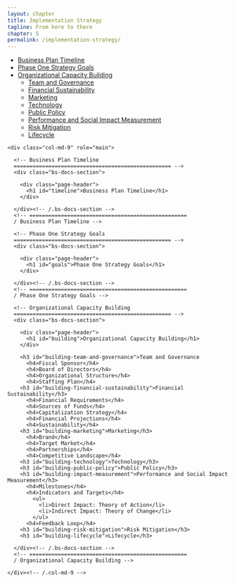 ```yaml
--- 
layout: chapter
title: Implementation Strategy
tagline: From here to there
chapter: 5
permalink: /implementation-strategy/
---
```




<div class="container bs-docs-container">
  <div class="row">
    <div class="col-md-3">
      <div class="bs-sidebar hidden-print" role="complementary">
        <ul class="nav bs-sidenav">
          <li><a href="#timeline">Business Plan Timeline</a></li>
          <li><a href="#goals">Phase One Strategy Goals</a></li>
          <li>
            <a href="#building">Organizational Capacity Building</a>
            <ul class="nav">
              <li><a href="#building-team-and-governance">Team and Governance</a></li>
              <li><a href="#building-financial-sustainability">Financial Sustainability</a></li>
              <li><a href="#building-marketing">Marketing</a></li>
              <li><a href="#building-technology">Technology</a></li>
              <li><a href="#building-public-policy">Public Policy</a></li>
              <li><a href="#building-impact-measurement">Performance and Social Impact Measurement</a></li>
              <li><a href="#building-risk-mitigation">Risk Mitigation</a></li>
              <li><a href="#building-lifecycle">Lifecycle</a></li>
            </ul>
          </li>
        </ul>
      </div>
    </div>

    <div class="col-md-9" role="main">

      <!-- Business Plan Timeline
      ================================================== -->
      <div class="bs-docs-section">

        <div class="page-header">
          <h1 id="timeline">Business Plan Timeline</h1>
        </div>

      </div><!-- /.bs-docs-section -->
      <!-- ==================================================
      / Business Plan Timeline -->

      <!-- Phase One Strategy Goals
      ================================================== -->
      <div class="bs-docs-section">

        <div class="page-header">
          <h1 id="goals">Phase One Strategy Goals</h1>
        </div>

      </div><!-- /.bs-docs-section -->
      <!-- ==================================================
      / Phase One Strategy Goals -->

      <!-- Organizational Capacity Building
      ================================================== -->
      <div class="bs-docs-section">

        <div class="page-header">
          <h1 id="building">Organizational Capacity Building</h1>
        </div>

        <h3 id="building-team-and-governance">Team and Governance
          <h4>Fiscal Sponsor</h4>
          <h4>Board of Directors</h4>
          <h4>Organizational Structure</h4>
          <h4>Staffing Plan</h4>
        <h3 id="building-financial-sustainability">Financial Sustainability</h3>
          <h4>Financial Requirements</h4>
          <h4>Sources of Funds</h4>
          <h4>Capitalization Strategy</h4>
          <h4>Financial Projections</h4>
          <h4>Sustainability</h4>
        <h3 id="building-marketing">Marketing</h3>
          <h4>Brand</h4>
          <h4>Target Market</h4>
          <h4>Partnerships</h4>
          <h4>Competitive Landscape</h4>
        <h3 id="building-technology">Technology</h3>
        <h3 id="building-public-policy">Public Policy</h3>
        <h3 id="building-impact-measurement">Performance and Social Impact Measurement</h3>
          <h4>Milestones</h4>
          <h4>Indicators and Targets</h4>
            <ul>
              <li>Direct Impact: Theory of Action</li>
              <li>Indirect Impact: Theory of Change</li>
            </ul>
          <h4>Feedback Loop</h4>
        <h3 id="building-risk-mitigation">Risk Mitigation</h3>
        <h3 id="building-lifecycle">Lifecycle</h3>

      </div><!-- /.bs-docs-section -->
      <!-- ==================================================
      / Organizational Capacity Building -->

    </div><!-- /.col-md-9 -->
  </div><!-- /.row -->
</div><!-- /.container.bs-docs-container -->
